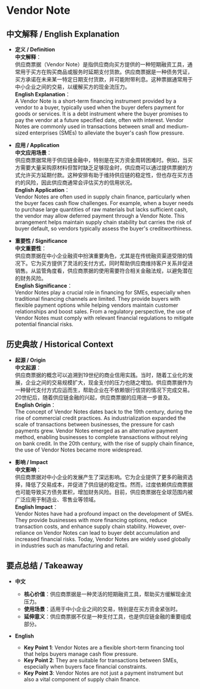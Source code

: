 # Vendor Note

## 中文解释 / English Explanation

* **定义 / Definition**  
  **中文解释**：  
  供应商票据（Vendor Note）是指供应商向买方提供的一种短期融资工具，通常用于买方在购买商品或服务时延期支付货款。供应商票据是一种债务凭证，买方承诺在未来某一特定日期支付货款，并可能附带利息。这种票据通常用于中小企业之间的交易，以缓解买方的现金流压力。  
  **English Explanation**：  
  A Vendor Note is a short-term financing instrument provided by a vendor to a buyer, typically used when the buyer defers payment for goods or services. It is a debt instrument where the buyer promises to pay the vendor at a future specified date, often with interest. Vendor Notes are commonly used in transactions between small and medium-sized enterprises (SMEs) to alleviate the buyer's cash flow pressure.

* **应用 / Application**  
  **中文应用场景**：  
  供应商票据常用于供应链金融中，特别是在买方资金周转困难时。例如，当买方需要大量采购原材料但暂时缺乏足够现金时，供应商可以通过提供票据的方式允许买方延期付款。这种安排有助于维持供应链的稳定性，但也存在买方违约的风险，因此供应商通常会评估买方的信用状况。  
  **English Application**：  
  Vendor Notes are often used in supply chain finance, particularly when the buyer faces cash flow challenges. For example, when a buyer needs to purchase large quantities of raw materials but lacks sufficient cash, the vendor may allow deferred payment through a Vendor Note. This arrangement helps maintain supply chain stability but carries the risk of buyer default, so vendors typically assess the buyer's creditworthiness.

* **重要性 / Significance**  
  **中文重要性**：  
  供应商票据在中小企业融资中扮演重要角色，尤其是在传统融资渠道受限的情况下。它为买方提供了灵活的支付方式，同时帮助供应商维持客户关系并促进销售。从监管角度看，供应商票据的使用需要符合相关金融法规，以避免潜在的财务风险。  
  **English Significance**：  
  Vendor Notes play a crucial role in financing for SMEs, especially when traditional financing channels are limited. They provide buyers with flexible payment options while helping vendors maintain customer relationships and boost sales. From a regulatory perspective, the use of Vendor Notes must comply with relevant financial regulations to mitigate potential financial risks.

## 历史典故 / Historical Context

* **起源 / Origin**  
  **中文起源**：  
  供应商票据的概念可以追溯到19世纪的商业信用实践。当时，随着工业化的发展，企业之间的交易规模扩大，现金支付的压力也随之增加。供应商票据作为一种替代支付方式应运而生，帮助企业在不依赖银行信贷的情况下完成交易。20世纪后，随着供应链金融的兴起，供应商票据的应用进一步普及。  
  **English Origin**：  
  The concept of Vendor Notes dates back to the 19th century, during the rise of commercial credit practices. As industrialization expanded the scale of transactions between businesses, the pressure for cash payments grew. Vendor Notes emerged as an alternative payment method, enabling businesses to complete transactions without relying on bank credit. In the 20th century, with the rise of supply chain finance, the use of Vendor Notes became more widespread.

* **影响 / Impact**  
  **中文影响**：  
  供应商票据对中小企业的发展产生了深远影响。它为企业提供了更多的融资选择，降低了交易成本，并促进了供应链的稳定性。然而，过度依赖供应商票据也可能导致买方债务累积，增加财务风险。目前，供应商票据在全球范围内被广泛应用于制造业、零售业等领域。  
  **English Impact**：  
  Vendor Notes have had a profound impact on the development of SMEs. They provide businesses with more financing options, reduce transaction costs, and enhance supply chain stability. However, over-reliance on Vendor Notes can lead to buyer debt accumulation and increased financial risks. Today, Vendor Notes are widely used globally in industries such as manufacturing and retail.

## 要点总结 / Takeaway

* **中文**  
  - **核心价值**：供应商票据是一种灵活的短期融资工具，帮助买方缓解现金流压力。  
  - **使用场景**：适用于中小企业之间的交易，特别是在买方资金紧张时。  
  - **延伸意义**：供应商票据不仅是一种支付工具，也是供应链金融的重要组成部分。

* **English**  
  - **Key Point 1**: Vendor Notes are a flexible short-term financing tool that helps buyers manage cash flow pressure.  
  - **Key Point 2**: They are suitable for transactions between SMEs, especially when buyers face financial constraints.  
  - **Key Point 3**: Vendor Notes are not just a payment instrument but also a vital component of supply chain finance.
